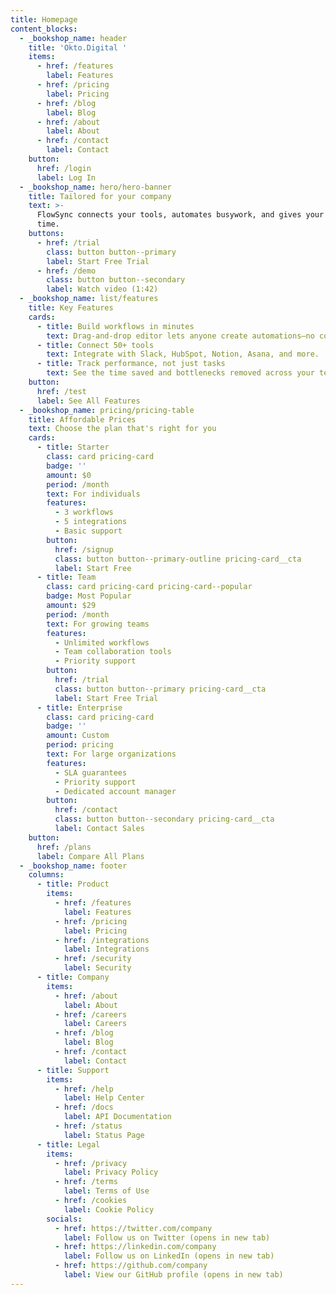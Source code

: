 ```yaml
---
title: Homepage
content_blocks:
  - _bookshop_name: header
    title: 'Okto.Digital '
    items:
      - href: /features
        label: Features
      - href: /pricing
        label: Pricing
      - href: /blog
        label: Blog
      - href: /about
        label: About
      - href: /contact
        label: Contact
    button:
      href: /login
      label: Log In
  - _bookshop_name: hero/hero-banner
    title: Tailored for your company
    text: >-
      FlowSync connects your tools, automates busywork, and gives your team back
      time.
    buttons:
      - href: /trial
        class: button button--primary
        label: Start Free Trial
      - href: /demo
        class: button button--secondary
        label: Watch video (1:42)
  - _bookshop_name: list/features
    title: Key Features
    cards:
      - title: Build workflows in minutes
        text: Drag-and-drop editor lets anyone create automations—no code needed.
      - title: Connect 50+ tools
        text: Integrate with Slack, HubSpot, Notion, Asana, and more.
      - title: Track performance, not just tasks
        text: See the time saved and bottlenecks removed across your team.
    button:
      href: /test
      label: See All Features
  - _bookshop_name: pricing/pricing-table
    title: Affordable Prices
    text: Choose the plan that's right for you
    cards:
      - title: Starter
        class: card pricing-card
        badge: ''
        amount: $0
        period: /month
        text: For individuals
        features:
          - 3 workflows
          - 5 integrations
          - Basic support
        button:
          href: /signup
          class: button button--primary-outline pricing-card__cta
          label: Start Free
      - title: Team
        class: card pricing-card pricing-card--popular
        badge: Most Popular
        amount: $29
        period: /month
        text: For growing teams
        features:
          - Unlimited workflows
          - Team collaboration tools
          - Priority support
        button:
          href: /trial
          class: button button--primary pricing-card__cta
          label: Start Free Trial
      - title: Enterprise
        class: card pricing-card
        badge: ''
        amount: Custom
        period: pricing
        text: For large organizations
        features:
          - SLA guarantees
          - Priority support
          - Dedicated account manager
        button:
          href: /contact
          class: button button--secondary pricing-card__cta
          label: Contact Sales
    button:
      href: /plans
      label: Compare All Plans
  - _bookshop_name: footer
    columns:
      - title: Product
        items:
          - href: /features
            label: Features
          - href: /pricing
            label: Pricing
          - href: /integrations
            label: Integrations
          - href: /security
            label: Security
      - title: Company
        items:
          - href: /about
            label: About
          - href: /careers
            label: Careers
          - href: /blog
            label: Blog
          - href: /contact
            label: Contact
      - title: Support
        items:
          - href: /help
            label: Help Center
          - href: /docs
            label: API Documentation
          - href: /status
            label: Status Page
      - title: Legal
        items:
          - href: /privacy
            label: Privacy Policy
          - href: /terms
            label: Terms of Use
          - href: /cookies
            label: Cookie Policy
        socials:
          - href: https://twitter.com/company
            label: Follow us on Twitter (opens in new tab)
          - href: https://linkedin.com/company
            label: Follow us on LinkedIn (opens in new tab)
          - href: https://github.com/company
            label: View our GitHub profile (opens in new tab)
---
```

<!--LANDING PAGE EXTERNAL SCRIPT--> <!--HUE&KEYS EXTERNAL SCRIPT--> <!--HOMEPAGE EXTERNAL SCRIPT-->
